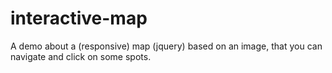 # interactive-map
A demo about a (responsive) map (jquery) based on an image, that you can navigate and click on some spots.
